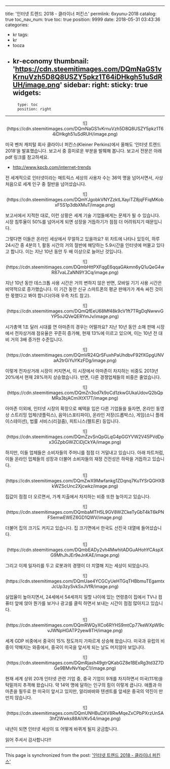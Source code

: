 
---
title: '인터넷 트렌드 2018 - 클라이너 퍼킨스'
permlink: 6xyunu-2018
catalog: true
toc_nav_num: true
toc: true
position: 9999
date: 2018-05-31 03:43:36
categories:
- kr
tags:
- kr
- tooza
- kr-economy
thumbnail: 'https://cdn.steemitimages.com/DQmNaGS1vKrnuVzh5D8Q8USZY5pkz1T64iDHkgh51uSdRUH/image.png'
sidebar:
    right:
        sticky: true
widgets:
    -
        type: toc
        position: right
---


<center>
![](https://cdn.steemitimages.com/DQmNaGS1vKrnuVzh5D8Q8USZY5pkz1T64iDHkgh51uSdRUH/image.png)
</center>

미국 벤처 캐피털 회사 클라이너 퍼킨스(Kleiner Perkins)에서 올해도 ‘인터넷 트렌드 2018’을 발표했습니다.  보고서 중 흥미로운 부분을 발췌해 봅니다.  보고서 전문은 아래 pdf 링크를 참고하세요.
- http://www.kpcb.com/internet-trends

전 세계적으로 인터넷이라는 매트릭스 세상의 사용자 수는 36억 명을 넘어서면서, 사상 처음으로 세계 인구 중 절반을 넘어섰습니다.

<center>
![](https://cdn.steemitimages.com/DQmYJgobkVNYZzktLXayiTZ8jqFFiqMKobxF5S1p3dbXMuT/image.png)
</center>

보고서에서 지적한 대로, 이런 상황은 세계 기술 기업들에게는 문제가 될 수 있습니다. 시장 침투율이 50%를 넘어서게 되면 성장을 거듭하기가 점점 더 어려워지기 때문입니다.

그렇다면 이들은 온라인 세상에서 무얼하고 있을까요?  위 차트에 나타나 있듯이, 하루 24시간 중 4분의 1, 활동 시간의 거의 절반에 해당하는 5.9시간을 인터넷에 머물고 있다고 합니다. 이는 지난 10년 동안 두 배 이상으로 늘어난 것입니다.

<center>
![](https://cdn.steemitimages.com/DQmbHttPXFqgE6qqaGAkmn6yQ1uQeG4wR87vaLZaNN9Y3Cq/image.png)
</center>

지난 10년 동안 데스크톱 사용 시간은 거의 변하지 않은 반면, 모바일 기기 사용 시간은 비약적으로 증가했습니다. 이 기간 동안 신규 스마트폰의 평균 판매가가 계속 싸진 것이 한 몫했다고 봐야 합니다(아래 우측 차트 참고).

<center>
![](https://cdn.steemitimages.com/DQmQfEeU68Mf48k9cV1ft7TRgDqNwwvGYP5oJQVeQERYmJv/image.png)
</center>

시가총액 1조 달러 시대를 연 아마존의 경우는 어떨까요?  지난 10년 동안 소매 판매 시장에서 전자상거래 점유율은 꾸준히 증가해, 현재 13%에 이르고 있으며, 이는 10년 전 대비 거의 3배 증가한 수준입니다.

<center>
![](https://cdn.steemitimages.com/DQmVR24QrSFuxhPaUhdbvF92fXGpgUNVaA2trGiYuYKzFDg/image.png)
</center>

이렇게 전자상거래 시장이 커지면서, 이 시장에서 아마존이 차지하는 비중도 2013년 20%에서 현재 28%까지 상승했습니다. 반면, 다른 경쟁업체들의 비중은 줄었습니다.

<center>
![](https://cdn.steemitimages.com/DQmZn3od7k9oCd1zkwGUkaUdovQ2bQpMRa3bjACmiXtX17T/image.png)
</center>

아마존 이외에, 인터넷 시장의 확장으로 혜택을 입은 다른 기업들을 들자면, 온라인 동영상 스트리밍 업체(넷플릭스), 음악(스포티파이), 온라인 저장(드롭박스), 게임(소니 플레이스테이션), 법률 서비스(리걸줌), 피트니스(펠트론) 등입니다.

<center>
![](https://cdn.steemitimages.com/DQmZzvSnQpGLqG4pGGYVW2V45PVdDpx3GZpbGWZCiDjCkYA/image.png)
</center>

하지만, 이들 업체들은 소비자들의 주머니를 점점 더 거덜내고 있습니다.  아래 차트처럼, 이들 온라인 업체들의 성장과 더불어 소비자들의 재정 건전성은 하락을 거듭하고 있습니다. 

<center>
![](https://cdn.steemitimages.com/DQmZwX9Mwfankg1ZDqnq7Ku1YSrQGHXBkWZScUnc2Xjcwkz/image.png)
</center>

집값이 점점 더 오르면서, 가계 지출에서 차지하는 비중 또한 높아지고 있습니다.

<center>
![](https://cdn.steemitimages.com/DQmbaMTH5L9GV8WZCkeTyGbT4kT6kPNFSemwEWEZ6GD1QWV/image.png)
</center>

더불어 집의 크기도 커지고 있습니다. 집 크기면에서 한국도 선진국 대열에 들어섰습니다. 

<center>
![](https://cdn.steemitimages.com/DQmbEADy2vh4MwhitADGuAHohYCAspXG9MhJhJEr9eJnKAE/image.png)
</center>

그리고 이제 일자리를 두고 로봇과의 경쟁이 더 치열해 지는 세상이 되었습니다.

<center>
![](https://cdn.steemitimages.com/DQmUae4YCGCyUeHTGqTHBbmuTEgamtxJcUp3zySvkSxJVfR/image.png)
</center>

실업율이 높아지면서, 24세에서 54세까지 일할 나이에 있는 연령층이 집에서 TV나 컴퓨터 앞에 앉아 뭔가를 보거나 광고를 클릭 하면서 보내는 시간이 점점 많아지고 있습니다.  

<center>
![](https://cdn.steemitimages.com/DQmRWQyXCo6RYHS9mtCp77keWXpW9cvJWNpHGATP2yew8TH/image.png)
</center>

세계 GDP 비중에서 중국이 15% 정도까지 가파르게 상승해 왔습니다.  미국과 유럽의 비중이 약해지는 와중에서, 중국이 미국을 앞서게 되는 날도 머지않아 보입니다.

<center>
![](https://cdn.steemitimages.com/DQmRjash49gtrQKabGZ8e1BExRg3td3Z7DGe9BMvNvYapC1/image.png)
</center>

현재 세계 상위 20개 인터넷 관련 기업 중, 중국 기업이 9개를 차지하면서 미국(11개)을 턱밑까지 추격해 왔습니다. 약 14억 명에 달하는 인구의 힘이 이렇게 큽니다. 애플과 아마존을 필두로 한 미국이 앞서고 있지만, 알리바바와 텐센트를 앞세운 중국의 약진이 만만치 않습니다.

<center>
![](https://cdn.steemitimages.com/DQmUNHBuDXV8RwMqeZxCPbPXrzUnSA3hf2Wwks88AiVKv54/image.png)
</center>

내년이 되면 인터넷 세상이 또 어떻게 바뀌게 될지 궁금합니다.

읽어 주셔서 감사합니다!!

- - -

This page is synchronized from the post: ['인터넷 트렌드 2018 - 클라이너 퍼킨스'](https://steemit.com/@pius.pius/6xyunu-2018)
